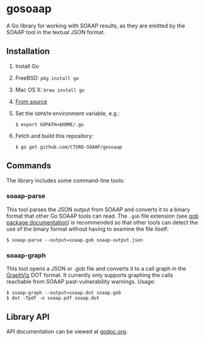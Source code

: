 # gosoaap

A Go library for working with SOAAP results, as they are emitted by the SOAAP
tool in the textual JSON format.


## Installation

1. Install Go
  1. FreeBSD: `pkg install go`
  1. Mac OS X: `brew install go`
  1. [From source](https://golang.org/doc/install)

1. Set the `GOPATH` environment variable, e.g.:
    ```shell
    $ export GOPATH=$HOME/.go
    ```

1. Fetch and build this repository:
    ```shell
    $ go get github.com/CTSRD-SOAAP/gosoaap
    ```


## Commands

The library includes some command-line tools:

### soaap-parse

This tool parses the JSON output from SOAAP and converts it to a binary format
that other Go SOAAP tools can read. The `.gob` file extension (see
[gob package documentation](https://golang.org/pkg/encoding/gob/))
is recommended so that other tools can detect the use of the binary format
without having to examine the file itself:

```shell
$ soaap-parse --output=soaap.gob soaap-output.json
```


### soaap-graph

This tool opens a JSON or .gob file and converts it to a call graph in the
[GraphViz](http://www.graphviz.org) DOT format.
It currently only supports graphing the calls reachable from SOAAP
past-vulnerability warnings.
Usage:

```shell
$ soaap-graph --output=soaap.dot soaap.gob
$ dot -Tpdf -o soaap.pdf soaap.dot
```


## Library API

API documentation can be viewed at
[godoc.org](http://godoc.org/github.com/CTSRD-SOAAP/gosoaap).
